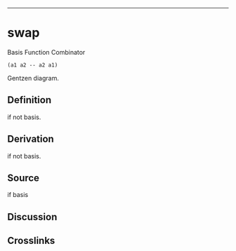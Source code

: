 ------------------------------------------------------------------------

# swap

Basis Function Combinator

    (a1 a2 -- a2 a1)

Gentzen diagram.

## Definition

if not basis.

## Derivation

if not basis.

## Source

if basis

## Discussion

## Crosslinks
